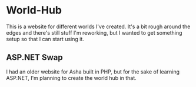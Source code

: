 # World-Hub
This is a website for different worlds I've created. It's a bit rough around the edges and there's still stuff I'm reworking, but I wanted to get something setup so that I can start using it.

## ASP.NET Swap
I had an older website for Asha built in PHP, but for the sake of learning ASP.NET, I'm planning to create the world hub in that. 
